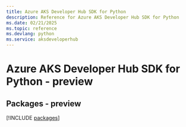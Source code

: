 ```yaml
---
title: Azure AKS Developer Hub SDK for Python
description: Reference for Azure AKS Developer Hub SDK for Python
ms.date: 02/21/2025
ms.topic: reference
ms.devlang: python
ms.service: aksdeveloperhub
---
```

# Azure AKS Developer Hub SDK for Python - preview
## Packages - preview
[!INCLUDE [packages](aks-developer-hub-index.md)]